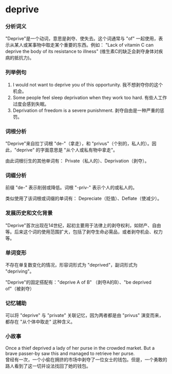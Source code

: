 # deprive

### 分析词义

  

"Deprive"是一个动词，意思是剥夺、使失去。这个词通常与 "of" 一起使用，表示从某人或某事物中取走某个重要的东西。例如： "Lack of vitamin C can deprive the body of its resistance to illness" (维生素C的缺乏会剥夺身体对疾病的抵抗力)。

  

### 列举例句

  

1.  I would not want to deprive you of this opportunity. 我不想剥夺你的这个机会。
2.  Some people feel sleep deprivation when they work too hard. 有些人工作过度会感到失眠。
3.  Deprivation of freedom is a severe punishment. 剥夺自由是一种严重的惩罚。

  

### 词根分析

  

"Deprive"来自拉丁词根 "de-"（拿走），和 "privus"（个别的，私人的）。因此，"deprive" 的字面意思是 "从个人或私有物中拿走"。

  

由此词根衍生的其他单词有： Private（私人的）、Deprivation（剥夺）。

  

### 词缀分析

  

前缀 "de-" 表示削弱或降低。词根 "-priv-" 表示个人的或私人的。

  

类似使用了该词根或词缀的单词有： Depreciate（贬值）、Deflate（使减少）。

  

### 发展历史和文化背景

  

"Deprive"首次出现在14世纪，起初主要用于法律上的剥夺权利，如财产、自由等。后来这个词的使用范围扩大，包括了剥夺生命必需品，或者剥夺机会、权力等。

  

### 单词变形

  

不存在单复数变化的情况，形容词形式为 "deprived"，副词形式为 "depriving"。

  

"Deprive"的固定搭配有："deprive A of B" （剥夺A的B）、"be deprived of"（被剥夺）

  

### 记忆辅助

  

可以将 "deprive" 与 "private" 关联记忆，因为两者都是由 "privus" 演变而来，都存在 "从个体中取走" 这种含义。

  

### 小故事

  

Once a thief deprived a lady of her purse in the crowded market. But a brave passer-by saw this and managed to retrieve her purse.  
曾经有一次，一个小偷在拥挤的市场中剥夺了一位女士的钱包。但是，一个勇敢的路人看到了这一切并设法找回了她的钱包。
